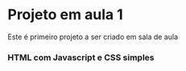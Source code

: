 Projeto em aula 1
=================

Este é primeiro projeto a ser criado em sala de aula

### HTML com Javascript e CSS simples